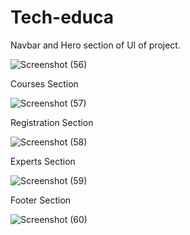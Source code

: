 # Tech-educa
Navbar and Hero section of UI of project.

![Screenshot (56)](https://user-images.githubusercontent.com/107615912/205567836-3f866977-d972-4a4e-ad72-9eedb47895ec.png)

 Courses Section 

![Screenshot (57)](https://user-images.githubusercontent.com/107615912/205568120-bfed9258-974c-4234-a4d8-c11b5da9a7a0.png)

Registration Section

![Screenshot (58)](https://user-images.githubusercontent.com/107615912/205568305-fa64af7e-8e64-4934-b8ae-9ba0108aa341.png)

Experts Section

![Screenshot (59)](https://user-images.githubusercontent.com/107615912/205568498-e0e5dec8-9c1a-46b1-b6c4-cf1cccd2ce74.png)

Footer Section

![Screenshot (60)](https://user-images.githubusercontent.com/107615912/205568636-57ab64be-4170-477d-9afb-39b1c399af0a.png)
